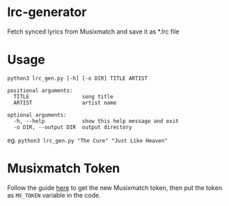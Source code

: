 # lrc-generator
Fetch synced lyrics from Musixmatch and save it as *.lrc file

# Usage
```
python3 lrc_gen.py [-h] [-o DIR] TITLE ARTIST

positional arguments:
  TITLE                 song title
  ARTIST                artist name

optional arguments:
  -h, --help            show this help message and exit
  -o DIR, --output DIR  output directory
```

eg. `python3 lrc_gen.py "The Cure" "Just Like Heaven"`


# Musixmatch Token
Follow the guide [here](https://spicetify.app/docs/faq#sometimes-popup-lyrics-andor-lyrics-plus-seem-to-not-work) to get the new Musixmatch token, then put the token as `MX_TOKEN` variable in the code.
